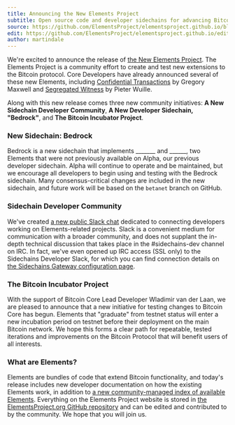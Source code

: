```yaml
---
title: Announcing the New Elements Project
subtitle: Open source code and developer sidechains for advancing Bitcoin.
source: https://github.com/ElementsProject/elementsproject.github.io/blob/hexo/source/_posts/announcing-elements.md
edit: https://github.com/ElementsProject/elementsproject.github.io/edit/hexo/source/_posts/announcing-elements.md
author: martindale
---
```


We're excited to announce the release of [the New Elements Project][elements].
The Elements Project is a community effort to create and test new extensions to
the Bitcoin protocol.  Core Developers have already announced several of these
new Elements, including [Confidential Transactions][confidential-transactions]
by Gregory Maxwell and [Segregated Witness][segregated-witness] by Pieter
Wuille.

Along with this new release comes three new community initiatives: **A New
Sidechain Developer Community**, **A New Developer Sidechain, "Bedrock"**, and
**The Bitcoin Incubator Project**.

### New Sidechain: Bedrock
Bedrock is a new sidechain that implements _______ and ______, two Elements that
were not previously available on Alpha, our previous developer sidechain.  Alpha
will continue to operate and be maintained, but we encourage all developers to
begin using and testing with the Bedrock sidechain.  Many consensus-critical
changes are included in the new sidechain, and future work will be based on the
`betanet` branch on GitHub.

### Sidechain Developer Community
We've created [a new public Slack chat][slack] dedicated to connecting
developers working on Elements-related projects.  Slack is a convenient medium
for communication with a broader community, and does not supplant the in-depth
technical discussion that takes place in the #sidechains-dev channel on IRC.  In
fact, we've even opened up IRC access (SSL only) to the Sidechains Developer
Slack, for which you can find connection details on [the Sidechains Gateway
configuration page][sidechains-gateways].

### The Bitcoin Incubator Project
With the support of Bitcoin Core Lead Developer Wladimir van der Laan, we are
pleased to announce that a new initiative for testing changes to Bitcoin Core
has begun.  Elements that "graduate" from testnet status will enter a new
incubation period on testnet before their deployment on the main Bitcoin
network.  We hope this forms a clear path for repeatable, tested iterations and
improvements on the Bitcoin Protocol that will benefit users of all interests.

### What are Elements?
Elements are bundles of code that extend Bitcoin functionality, and today's
release includes new developer documentation on how the existing Elements work,
in addition to [a new community-managed index of available
Elements][element-list].  Everything on the Elements Project website is stored
in [the ElementsProject.org GitHub repository][github] and can be edited and
contributed to by the community. We hope that you will join us.

[elements]: https://www.elementsproject.org/
[slack]: https://chat.elementsproject.org/
[confidential-transactions]: https://www.elementsproject.org/elements/confidential-transactions
[segregated-witness]: https://www.elementsproject.org/elements/segregated-witness
[sidechains-gateways]: https://sidechains.slack.com/account/gateways
[element-list]: https://www.elementsproject.org/elements/
[github]: https://github.com/ElementsProject/elementsproject.org
